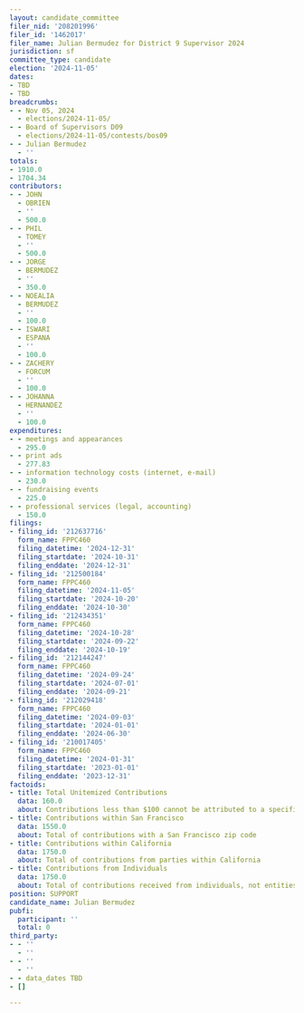 ```yaml
---
layout: candidate_committee
filer_nid: '208201996'
filer_id: '1462017'
filer_name: Julian Bermudez for District 9 Supervisor 2024
jurisdiction: sf
committee_type: candidate
election: '2024-11-05'
dates:
- TBD
- TBD
breadcrumbs:
- - Nov 05, 2024
  - elections/2024-11-05/
- - Board of Supervisors D09
  - elections/2024-11-05/contests/bos09
- - Julian Bermudez
  - ''
totals:
- 1910.0
- 1704.34
contributors:
- - JOHN
  - OBRIEN
  - ''
  - 500.0
- - PHIL
  - TOMEY
  - ''
  - 500.0
- - JORGE
  - BERMUDEZ
  - ''
  - 350.0
- - NOEALIA
  - BERMUDEZ
  - ''
  - 100.0
- - ISWARI
  - ESPANA
  - ''
  - 100.0
- - ZACHERY
  - FORCUM
  - ''
  - 100.0
- - JOHANNA
  - HERNANDEZ
  - ''
  - 100.0
expenditures:
- - meetings and appearances
  - 295.0
- - print ads
  - 277.83
- - information technology costs (internet, e-mail)
  - 230.0
- - fundraising events
  - 225.0
- - professional services (legal, accounting)
  - 150.0
filings:
- filing_id: '212637716'
  form_name: FPPC460
  filing_datetime: '2024-12-31'
  filing_startdate: '2024-10-31'
  filing_enddate: '2024-12-31'
- filing_id: '212500184'
  form_name: FPPC460
  filing_datetime: '2024-11-05'
  filing_startdate: '2024-10-20'
  filing_enddate: '2024-10-30'
- filing_id: '212434351'
  form_name: FPPC460
  filing_datetime: '2024-10-28'
  filing_startdate: '2024-09-22'
  filing_enddate: '2024-10-19'
- filing_id: '212144247'
  form_name: FPPC460
  filing_datetime: '2024-09-24'
  filing_startdate: '2024-07-01'
  filing_enddate: '2024-09-21'
- filing_id: '212029418'
  form_name: FPPC460
  filing_datetime: '2024-09-03'
  filing_startdate: '2024-01-01'
  filing_enddate: '2024-06-30'
- filing_id: '210017405'
  form_name: FPPC460
  filing_datetime: '2024-01-31'
  filing_startdate: '2023-01-01'
  filing_enddate: '2023-12-31'
factoids:
- title: Total Unitemized Contributions
  data: 160.0
  about: Contributions less than $100 cannot be attributed to a specific individual
- title: Contributions within San Francisco
  data: 1550.0
  about: Total of contributions with a San Francisco zip code
- title: Contributions within California
  data: 1750.0
  about: Total of contributions from parties within California
- title: Contributions from Individuals
  data: 1750.0
  about: Total of contributions received from individuals, not entities
position: SUPPORT
candidate_name: Julian Bermudez
pubfi:
  participant: ''
  total: 0
third_party:
- - ''
  - ''
- - ''
  - ''
- - data_dates TBD
- []

---
```


